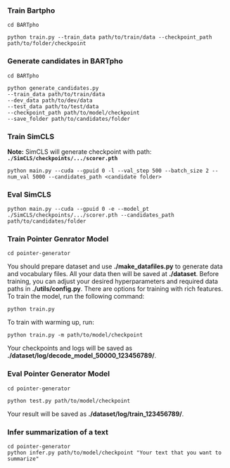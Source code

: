 ### Train Bartpho
```
cd BARTpho
```  
```
python train.py --train_data path/to/train/data --checkpoint_path path/to/folder/checkpoint
```   
### Generate candidates in BARTpho
```
cd BARTpho
```
```
python generate_candidates.py   
--train_data path/to/train/data   
--dev_data path/to/dev/data  
--test_data path/to/test/data   
--checkpoint_path path/to/model/checkpoint  
--save_folder path/to/candidates/folder
```
### Train SimCLS  
**Note:** SimCLS will generate checkpoint with path: **`./SimCLS/checkpoints/.../scorer.pth`**   
```
python main.py --cuda --gpuid 0 -l --val_step 500 --batch_size 2 --num_val 5000 --candidates_path <candidate folder>
```
### Eval SimCLS 
```
python main.py --cuda --gpuid 0 -e --model_pt ./SimCLS/checkpoints/.../scorer.pth --candidates_path path/to/candidates/folder
```
### Train Pointer Genrator Model
```
cd pointer-generator
```
You should prepare dataset and use **./make_datafiles.py** to generate data and vocabulary files. All your data then will be saved at **./dataset**.
Before training, you can adjust your desired hyperparameters and required data paths in **./utils/config.py**. There are options for training with rich features. To train the model, run the following command:
```
python train.py
```
To train with warming up, run:
```
python train.py -m path/to/model/checkpoint
```
Your checkpoints and logs will be saved as **./dataset/log/decode_model_50000_123456789/**.
### Eval Pointer Generator Model
```
cd pointer-generator
```
```
python test.py path/to/model/checkpoint
```
Your result will be saved as **./dataset/log/train_123456789/**.
### Infer summarization of a text
```
cd pointer-generator
python infer.py path/to/model/checkpoint "Your text that you want to summarize"
```
